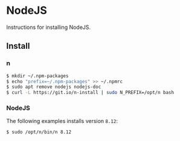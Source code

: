 # NodeJS

Instructions for installing NodeJS.


## Install

### n

```sh
$ mkdir ~/.npm-packages
$ echo "prefix=~/.npm-packages" >> ~/.npmrc
$ sudo apt remove nodejs nodejs-doc
$ curl -L https://git.io/n-install | sudo N_PREFIX=/opt/n bash
```


### NodeJS

The following examples installs version `8.12`:

```
$ sudo /opt/n/bin/n 8.12
```
